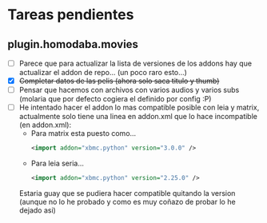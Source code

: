 # Tareas pendientes

## plugin.homodaba.movies
 * [ ] Parece que para actualizar la lista de versiones de los addons hay que actualizar el addon de repo... (un poco raro esto...)
 * [X] ~~Completar datos de las pelis (ahora solo saca titulo y thumb)~~
 * [ ] Pensar que hacemos con archivos con varios audios y varios subs (molaria que por defecto cogiera el definido por config :P)
 * [ ] He intentado hacer el addon lo mas compatible posible con leia y matrix, actualmente solo tiene una linea en addon.xml que lo hace incompatible (en addon.xml): 
    - Para matrix esta puesto como...
        ```xml
        <import addon="xbmc.python" version="3.0.0" />
        ```
    - Para leia seria...
        ```xml
        <import addon="xbmc.python" version="2.25.0" />
        ```
    Estaria guay que se pudiera hacer compatible quitando la version (aunque no lo he probado y como es muy coñazo de probar lo he dejado asi)
